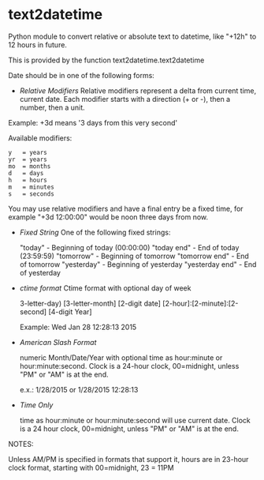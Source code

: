 # text2datetime
Python module to convert relative or absolute text to datetime, like "+12h" to 12 hours in future.

This is provided by the function text2datetime.text2datetime


Date should be in one of the following forms:

 - *Relative Modifiers*
  Relative modifiers represent a delta from current time, current date.
  Each modifier starts with a direction (+ or -), then a number, then a unit.

  Example:  +3d  means '3 days from this very second'

  Available modifiers:

    y   = years
    yr  = years
    mo  = months
    d   = days
    h   = hours
    m   = minutes
    s   = seconds

  You may use relative modifiers and have a final entry be a fixed time,
  for example "+3d 12:00:00" would be noon three days from now.


 - *Fixed String*
  One of the following fixed strings:

    "today"         - Beginning of today (00:00:00)
    "today end"     - End of today (23:59:59)
    "tomorrow"      - Beginning of tomorrow
    "tomorrow end"  - End of tomorrow
    "yesterday"     - Beginning of yesterday
    "yesterday end" - End of yesterday

  - *ctime format*
   Ctime format with optional day of week

     3-letter-day) [3-letter-month] [2-digit date] [2-hour]:[2-minute]:[2-second] [4-digit Year]

     Example: Wed Jan 28 12:28:13 2015

  - *American Slash Format*

    numeric Month/Date/Year with optional time as hour:minute or hour:minute:second. Clock is a 24-hour clock, 00=midnight, unless "PM" or "AM" is at the end.

    e.x.: 1/28/2015   or  1/28/2015  12:28:13

  - *Time Only*

    time as hour:minute or hour:minute:second will use current date. Clock is a 24 hour clock, 00=midnight, unless "PM" or "AM" is at the end.

NOTES:

  Unless AM/PM is specified in formats that support it, hours are in 23-hour clock format, starting with 00=midnight, 23 = 11PM



